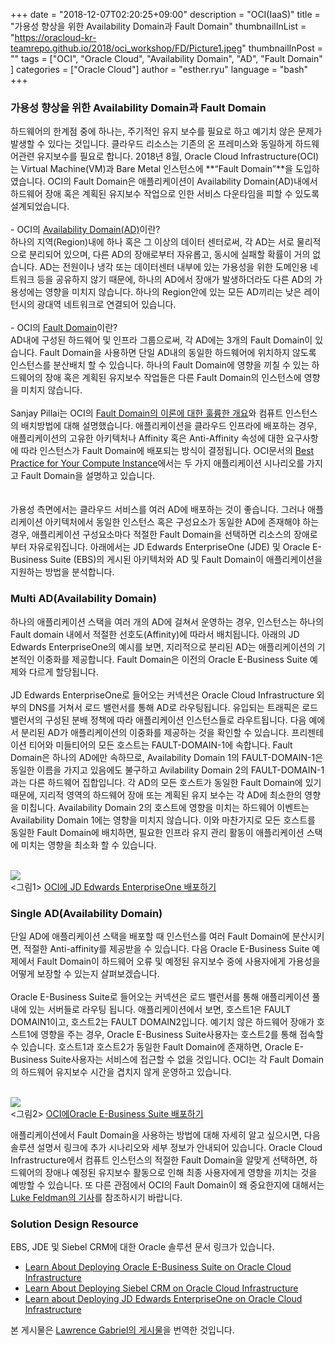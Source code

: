 
+++
date = "2018-12-07T02:20:25+09:00"
description = "OCI(IaaS)"
title = "가용성 향상을 위한 Availability Domain과 Fault Domain"
thumbnailInList = "https://oracloud-kr-teamrepo.github.io/2018/oci_workshop/FD/Picture1.jpeg"
thumbnailInPost = ""
tags = ["OCI", "Oracle Cloud", "Availability Domain", "AD", "Fault Domain" ]
categories = ["Oracle Cloud"]
author = "esther.ryu"
language = "bash"  
+++

### 가용성 향상을 위한 Availability Domain과 Fault Domain

하드웨어의 한계점 중에 하나는, 주기적인 유지 보수를 필요로 하고 예기치 않은 문제가 발생할 수 있다는 것입니다. 클라우드 리소스는 기존의 온 프레미스와 동일하게 하드웨어관련 유지보수를 필요로 합니다. 2018년 8월, Oracle Cloud Infrastructure(OCI)는 Virtual Machine(VM)과 Bare Metal 인스턴스에 **“Fault Domain”**을 도입하였습니다. OCI의 Fault Domain은 애플리케이션이 Availability Domain(AD)내에서 하드웨어 장애 혹은 계획된 유지보수 작업으로 인한 서비스 다운타임을 피할 수 있도록 설계되었습니다.
<br>
<br>
	- OCI의 [Availability Domain(AD)](https://docs.cloud.oracle.com/iaas/Content/GSG/Concepts/concepts.htm)이란?<br>
하나의 지역(Region)내에 하나 혹은 그 이상의 데이터 센터로써, 각 AD는 서로 물리적으로 분리되어 있으며, 다른 AD의 장애로부터 자유롭고, 동시에 실패할 확률이 거의 없습니다. AD는 전원이나 냉각 또는 데이터센터 내부에 있는 가용성을 위한 도메인용 네트워크 등을 공유하지 않기 때문에, 하나의 AD에서 장애가 발생하더라도 다른 AD의 가용성에는 영향을 미치지 않습니다. 하나의 Region안에 있는 모든 AD끼리는 낮은 레이턴시의 광대역 네트워크로 연결되어 있습니다.
<br><br>
	- OCI의 [Fault Domain](https://docs.cloud.oracle.com/iaas/Content/General/Concepts/regions.htm#fault)이란?<br>
AD내에 구성된 하드웨어 및 인프라 그룹으로써, 각 AD에는 3개의 Fault Domain이 있습니다. Fault Domain을 사용하면 단일 AD내의 동일한 하드웨어에 위치하지 않도록 인스턴스를 분산배치 할 수 있습니다. 하나의 Fault Domain에 영향을 끼칠 수 있는 하드웨어의 장애 혹은 계획된 유지보수 작업들은 다른 Fault Domain의 인스턴스에 영향을 미치지 않습니다.
<br>
<br>
Sanjay Pillai는 OCI의 [Fault Domain의 이론에 대한 훌륭한 개요](https://blogs.oracle.com/cloud-infrastructure/introducing-fault-domains-for-virtual-machine-and-bare-metal-instances)와 컴퓨트 인스턴스의 배치방법에 대해 설명했습니다. 애플리케이션을 클라우드 인프라에 배포하는 경우, 애플리케이션의 고유한 아키텍처나 Affinity 혹은 Anti-Affinity 속성에 대한 요구사항에 따라 인스턴스가 Fault Domain에 배포되는 방식이 결정됩니다. OCI문서의 [Best Practice for Your Compute Instance](https://docs.cloud.oracle.com/iaas/Content/Compute/References/bestpracticescompute.htm)에서는 두 가지 애플리케이션 시나리오를 가지고 Fault Domain을 설명하고 있습니다.
<br>
<br>
<br>
가용성 측면에서는 클라우드 서비스를 여러 AD에 배포하는 것이 좋습니다. 그러나 애플리케이션 아키텍처에서 동일한 인스턴스 혹은 구성요소가 동일한 AD에 존재해야 하는 경우, 애플리케이션 구성요소마다 적절한 Fault Domain을 선택하면 리소스의 장애로부터 자유로워집니다. 아래에서는 JD Edwards EnterpriseOne (JDE) 및 Oracle E-Business Suite (EBS)의 게시된 아키텍처와 AD 및 Fault Domain이 애플리케이션을 지원하는 방법을 분석합니다. 
### Multi AD(Availability Domain)

하나의 애플리케이션 스택을 여러 개의 AD에 걸쳐서 운영하는 경우, 인스턴스는 하나의 Fault domain 내에서 적절한 선호도(Affinity)에 따라서 배치됩니다. 아래의 JD Edwards EnterpriseOne의 예시를 보면, 지리적으로 분리된 AD는 애플리케이션의 기본적인 이중화를 제공합니다. Fault Domain은 이전의 Oracle E-Business Suite 예제와 다르게 할당됩니다.
<br>
<br>
JD Edwards EnterpriseOne로 들어오는 커넥션은 Oracle Cloud Infrastructure 외부의 DNS를 거쳐서 로드 밸런서를 통해 AD로 라우팅됩니다. 
유입되는 트래픽은 로드 밸런서의 구성된 분배 정책에 따라  애플리케이션 인스턴스들로 라우트됩니다. 다음 예에서 분리된 AD가 애플리케이션의 이중화를 제공하는 것을 확인할 수 있습니다. 프리젠테이션 티어와 미들티어의 모든 호스트는 FAULT-DOMAIN-1에 속합니다. Fault Domain은 하나의 AD에만 속하므로, Availability Domain 1의 FAULT-DOMAIN-1은 동일한 이름을 가지고 있음에도 불구하고 Avilability Domain 2의 FAULT-DOMAIN-1과는 다른 하드웨어 집합입니다. 각 AD의 모든 호스트가 동일한 Fault Domain에 있기 때문에, 지리적 영역의 하드웨어 장애 또는 계획된 유지 보수는 각 AD에 최소한의 영향을 미칩니다. Availability Domain 2의 호스트에 영향을 미치는 하드웨어 이벤트는 Availability Domain 1에는 영향을 미치지 않습니다. 이와 마찬가지로 모든 호스트를 동일한 Fault Domain에 배치하면, 필요한 인프라 유지 관리 활동이 애플리케이션 스택에 미치는 영향을 최소화 할 수 있습니다. 

<br>![](https://oracloud-kr-teamrepo.github.io/2018/FD/Picture2.jpeg)<br>
<그림1> [OCI에 JD Edwards EnterpriseOne 배포하기](https://docs.oracle.com/en/solutions/learn-architecture-deploy-jd-edwards/index.html#GUID-70720E0B-0A03-4784-8DF6-4BF58445C15E)<br>

### Single AD(Availability Domain)

단일 AD에 애플리케이션 스택을 배포할 때 인스턴스를 여러 Fault Domain에 분산시키면, 적절한 Anti-affinity를 제공받을 수 있습니다. 다음 Oracle E-Business Suite 예제에서 Fault Domain이 하드웨어 오류 및 예정된 유지보수 중에 사용자에게 가용성을 어떻게 보장할 수 있는지 살펴보겠습니다.
<br>
<br>
Oracle E-Business Suite로 들어오는 커넥션은 로드 밸런서를 통해 애플리케이션 풀 내에 있는 서버들로 라우팅 됩니다. 애플리케이션에서 보면, 호스트1은 FAULT DOMAIN1이고, 호스트2는 FAULT DOMAIN2입니다. 예기치 않은 하드웨어 장애가 호스트1에 영향을 주는 경우, Oracle E-Business Suite사용자는 호스트2를 통해 접속할 수 있습니다. 호스트1과 호스트2가 동일한 Fault Domain에 존재하면, Oracle E-Business Suite사용자는 서비스에 접근할 수 없을 것입니다. OCI는 각 Fault Domain의 하드웨어 유지보수 시간을 겹치지 않게 운영하고 있습니다. 

<br>![](https://oracloud-kr-teamrepo.github.io/2018/oci_workshop/FD/Picture3.jpeg)<br>
<그림2> [OCI에Oracle E-Business Suite 배포하기](https://docs.oracle.com/en/solutions/deploy-ebusiness-suite-oci/index.html#GUID-8BF5EDC7-2686-48D2-A11C-0595A933AE13)<br>

애플리케이션에서 Fault Domain을 사용하는 방법에 대해 자세히 알고 싶으시면, 다음 솔루션 설명서 링크에 추가 시나리오와 세부 정보가 안내되어 있습니다. Oracle Cloud Infrastructure에서 컴퓨트 인스턴스의 적절한 Fault Domain을 알맞게 선택하면, 하드웨어의 장애나 예정된 유지보수 활동으로 인해 최종 사용자에게 영향을 끼치는 것을 예방할 수 있습니다. 또 다른 관점에서 OCI의 Fault Domain이 왜 중요한지에 대해서는 [Luke Feldman의 기사](https://blogs.oracle.com/cloud-infrastructure/using-availibility-domains-and-fault-domains-to-improve-application-resiliency)를 참조하시기 바랍니다.

### Solution Design Resource
EBS, JDE 및 Siebel CRM에 대한 Oracle 솔루션 문서 링크가 있습니다. 
<br>
- [Learn About Deploying Oracle E-Business Suite on Oracle Cloud Infrastructure](https://docs.oracle.com/en/solutions/deploy-ebusiness-suite-oci/index.html#GUID-5477BF04-E138-4726-812A-74852BFF2FE3)<br>
- [Learn About Deploying Siebel CRM on Oracle Cloud Infrastructure](https://docs.oracle.com/en/solutions/learn-architecture-deploy-siebel/index.html#GUID-2BC7A5B9-032D-4F91-93C3-D833DD3182C2)<br>
- [Learn about Deploying JD Edwards EnterpriseOne on Oracle Cloud Infrastructure](https://docs.oracle.com/en/solutions/learn-architecture-deploy-jd-edwards/index.html#GUID-371D284E-4631-4949-BC01-8BCB9F44FB5F)<br>

본 게시물은 [Lawrence Gabriel의 게시물](https://blogs.oracle.com/cloud-infrastructure/using-availibility-domains-and-fault-domains-to-improve-application-resiliency)을 번역한 것입니다. 